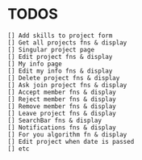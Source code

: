 # TODOS

    [] Add skills to project form
    [] Get all projects fns & display
    [] Singular project page
    [] Edit project fns & display
    [] My info page
    [] Edit my info fns & display
    [] Delete project fns & display
    [] Ask join project fns & display
    [] Accept member fns & display
    [] Reject member fns & display
    [] Remove member fns & display
    [] Leave project fns & display
    [] SearchBar fns & display
    [] Notifications fns & display
    [] For you algorithm fn & display
    [] Edit project when date is passed
    [] etc

